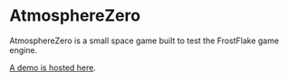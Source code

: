 # AtmosphereZero

AtmosphereZero is a small space game built to test the FrostFlake game engine.

[A demo is hosted here](https://justindjohnson.com/atmosphereZero/).